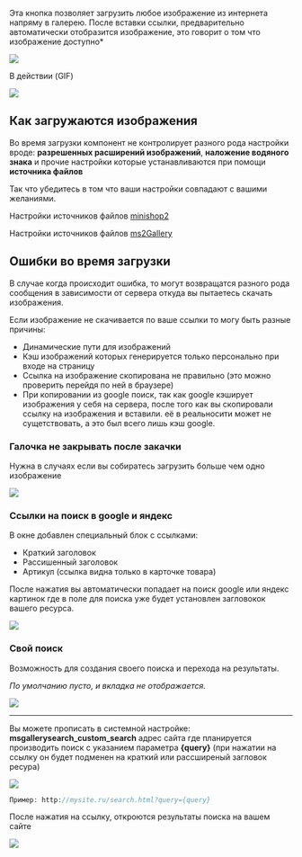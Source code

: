 Эта кнопка позволяет загрузить любое изображение из интернета напряму в галерею.
После вставки ссылки, предварительно автоматически отобразится изображение, это говорит о том что изображение доступно*

<img src="https://file.modx.pro/files/4/3/1/43173dc1fac6e344bcaa5670ca7523de.png" />

В действии (GIF)

<a rel="fancybox" href="https://file.modx.pro/files/f/6/f/f6fd07cc59a6812e025e24dd74699b37.gif"><img src="https://file.modx.pro/files/f/6/f/f6fd07cc59a6812e025e24dd74699b37s.jpg" class="fancybox thumbnail"></a>

## Как загружаются изображения

Во время загрузки компонент не контролирует разного рода настройки вроде: **разрешенных расширений изображений**, **наложение водяного знака** и прочие настройки которые устанавливаются при помощи **источника файлов**

Так что убедитесь в том что ваши настройки совпадают с вашими желаниями.

Настройки источников файлов <a href="https://docs.modx.pro/komponentyi/minishop2/interfejs/tovar#%D0%93%D0%B0%D0%BB%D0%B5%D1%80%D0%B5%D1%8F">minishop2</a>

Настройки источников файлов <a href="https://docs.modx.pro/komponentyi/ms2gallery/generacziya-prevyu">ms2Gallery</a>

## Ошибки во время загрузки

В случае когда происходит ошибка, то могут возвращатся разного рода сообщения в зависимости от сервера откуда вы пытаетесь скачать изображения.

Если изображение не скачивается по ваше ссылки то могу быть разные причины:

* Динамические пути для изображений
* Кэш изображений которых генерируется только персонально при входе на страницу
* Ссылка на изображение скопирована не правильно (это можно проверить перейдя по ней в браузере)
* При копировании из google поиск, так как google кэширует изображения у себя на сервера, после того как вы скопировали ссылку на изображения и вставили. её в реальносити может не сущетствовать, а это был всего лишь кэш google.

### Галочка не закрывать после закачки

Нужна в случаях если вы собиратесь загрузить больше чем одно изображение

<img src="https://file.modx.pro/files/5/9/b/59b41a33f9c666e0e2a17d28e232b085.png" />

### Ссылки на поиск в google и яндекс

В окне добавлен специальный блок с ссылками:

* Краткий заголовок
* Рассишенный заголовок
* Артикул (ссылка видна только в карточке товара)

После нажатия вы автоматически попадает на поиск google или яндекс картинок где в поле для поиска уже будет установлен загловокок вашего ресурса.

<img src="https://file.modx.pro/files/5/7/2/5728a77499b5beb948064b98eaf86a8c.png" />

### Свой поиск

Возможность для создания своего поиска и перехода на результаты.

*По умолчанию пусто, и вкладка не отображается.*

<img src="https://file.modx.pro/files/e/1/2/e1228022446cfc57942549a5a3b55f03.png" />

---

Вы можете прописать в системной настройке: **msgallerysearch_custom_search** адрес сайта где планируется производить поиск с указанием параметра **{query}** (при нажатии на ссылку он будет подменен на краткий или рассширеный загловок ресура)

<img src="https://file.modx.pro/files/3/d/b/3db07df63ccab9302ac9f0b3945f1ffb.png" />

```php
Пример: http://mysite.ru/search.html?query={query}
```

После нажатия на ссылку, откроются результаты поиска на вашем сайте

<img src="https://file.modx.pro/files/8/3/4/8345fa757c3668d5e24c595e4fad6698.png" />
